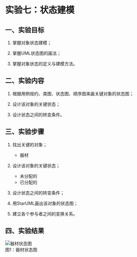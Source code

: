 # 实验七：状态建模

## 一、实验目标

1. 掌握对象状态建模；

2. 掌握UML状态图的画法；

3. 掌握对象状态的定义与建模方法。 

## 二、实验内容

1. 根据用例规约、类图、状态图、顺序图来画关键对象的状态图；

2. 设计该对象的关键状态；

3. 设计状态之间的转变条件。

## 三、实验步骤

1. 找出关键的对象；
   - 器材
   
2. 设计该对象的关键状态；
   - 未分配的
   - 已分配的
   
3. 设计状态之间的转变条件；

4. 用StarUML画出该对象的状态图；

5. 建立各个参与者之间的变换关系。

## 四、实验结果


![器材状态图](./model7_1.jpg)  
                                     图1：器材状态图

